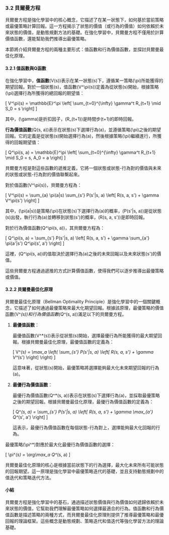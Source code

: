 ### 3.2 貝爾曼方程

貝爾曼方程是強化學習中的核心概念，它描述了在某一狀態下，如何基於當前策略或最優策略計算回報。這一方程揭示了狀態的價值（或行為的價值）如何依賴於未來狀態的價值，是動態規劃方法的基礎。在強化學習中，貝爾曼方程不僅用於計算價值函數，還能幫助我們推導出最優策略。

本節將介紹貝爾曼方程的兩種主要形式：值函數和行為價值函數，並探討貝爾曼最佳化原理。

#### 3.2.1 值函數與Q函數

在強化學習中，**值函數**\(V(s)\)表示在某一狀態\(s\)下，遵循某一策略\(\pi\)所能獲得的期望回報。對於一個狀態\(s\)，值函數\(V^\pi(s)\)定義為從狀態\(s\)開始，根據策略\(\pi\)選擇行為所獲得的總回報的期望值：

\[
V^\pi(s) = \mathbb{E}^\pi \left[ \sum_{t=0}^{\infty} \gamma^t R_{t+1} \mid S_0 = s \right]
\]

其中，\(\gamma\)是折扣因子，\(R_{t+1}\)是時間步\(t+1\)的即時回報。

**行為價值函數**\(Q(s, a)\)表示在狀態\(s\)下選擇行為\(a\)，並遵循策略\(\pi\)之後的期望回報。它的定義是從狀態\(s\)開始選擇行為\(a\)，然後根據策略\(\pi\)繼續進行，所獲得的回報期望值：

\[
Q^\pi(s, a) = \mathbb{E}^\pi \left[ \sum_{t=0}^{\infty} \gamma^t R_{t+1} \mid S_0 = s, A_0 = a \right]
\]

貝爾曼方程是對這些函數的遞推定義，它將一個狀態或狀態-行為對的價值與未來的狀態或狀態-行為對的價值聯繫起來。

對於值函數\(V^\pi(s)\)，貝爾曼方程為：

\[
V^\pi(s) = \sum_{a} \pi(a|s) \sum_{s'} P(s'|s, a) \left[ R(s, a, s') + \gamma V^\pi(s') \right]
\]

其中，\(\pi(a|s)\)是策略\(\pi\)在狀態\(s\)下選擇行為\(a\)的概率，\(P(s'|s, a)\)是從狀態\(s\)出發，執行行為\(a\)並轉移到狀態\(s'\)的概率，\(R(s, a, s')\)是即時回報。

對於行為價值函數\(Q^\pi(s, a)\)，其貝爾曼方程為：

\[
Q^\pi(s, a) = \sum_{s'} P(s'|s, a) \left[ R(s, a, s') + \gamma \sum_{a'} \pi(a'|s') Q^\pi(s', a') \right]
\]

這裡，\(Q^\pi(s, a)\)的值取決於選擇行為\(a\)之後的未來回報以及未來狀態\(s'\)的價值。

這些貝爾曼方程通過遞推的方式計算價值函數，使得我們可以逐步推導出最優策略或價值。

#### 3.2.2 貝爾曼最佳化原理

貝爾曼最佳化原理（Bellman Optimality Principle）是強化學習中的一個關鍵概念，它描述了如何通過最優策略來最大化期望回報。根據該原理，最優策略的價值函數\(V^*(s)\)和行為價值函數\(Q^*(s, a)\)滿足以下的貝爾曼方程。

1. **最優值函數**：

   最優值函數\(V^*(s)\)表示從狀態\(s\)開始，選擇最優行為所能獲得的最大期望回報。根據貝爾曼最佳化原理，最優值函數的定義為：

   \[
   V^*(s) = \max_a \left( \sum_{s'} P(s'|s, a) \left[ R(s, a, s') + \gamma V^*(s') \right] \right)
   \]

   這意味著，從狀態\(s\)開始，最優策略將選擇能夠最大化未來期望回報的行為\(a\)。

2. **最優行為價值函數**：

   最優行為價值函數\(Q^*(s, a)\)表示在狀態\(s\)下選擇行為\(a\)，並採取最優策略之後的期望回報。根據貝爾曼最佳化原理，最優行為價值函數的定義為：

   \[
   Q^*(s, a) = \sum_{s'} P(s'|s, a) \left[ R(s, a, s') + \gamma \max_{a'} Q^*(s', a') \right]
   \]

   這表示，最優行為價值函數在每個狀態-行為對上，選擇能夠最大化回報的行為。

最優策略\(\pi^*\)對應於最大化最優行為價值函數的選擇：

\[
\pi^*(s) = \arg\max_a Q^*(s, a)
\]

貝爾曼最佳化原理的核心是根據當前狀態下的行為選擇，最大化未來所有可能狀態的回報期望。這一原理是強化學習中最優策略迭代的基礎，並且支持動態規劃中的值迭代和策略迭代方法。

#### 小結

貝爾曼方程是強化學習中的基石，通過描述狀態價值與行為價值如何遞歸依賴於未來狀態的價值，它幫助我們理解最優策略如何選擇最適合的行為。值函數和行為價值函數是描述策略的兩種方式，而貝爾曼最佳化原理則提供了推導最優策略和最優回報的理論框架。這些概念是動態規劃、策略迭代和值迭代等強化學習方法的理論基礎。